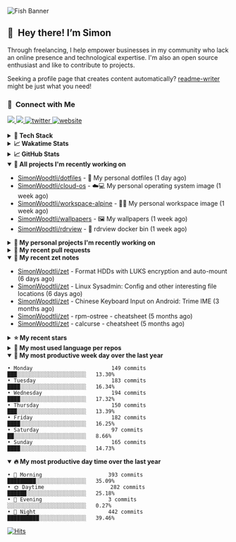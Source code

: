 ![Fish Banner](assets/fish.webp)

## 👋 &nbsp;Hey there! I’m Simon

Through freelancing, I help empower businesses in my community who lack
an online presence and technological expertise. I'm also an open source
enthusiast and like to contribute to projects.

Seeking a profile page that creates content automatically?
[readme-writer] might be just what you need!

### 🤝 &nbsp;Connect with Me

<div align="left">
<a href="https://linkedin.com/in/simonwoodtli" target="_blank">
<img src="https://img.shields.io/badge/linkedin-1E77B5?style=for-the-badge&logo=linkedin&logoColor=white alt=linkedin" />
</a>
<a href="https://github.com/simonwoodtli" target="_blank">
<img src="https://img.shields.io/badge/github-24292E?style=for-the-badge&logo=github&logoColor=white alt=github" />
</a>
<a href="https://twitter.com/simonwoodtlidev" target="_blank">
<img src="https://img.shields.io/badge/twitter-26a7de?style=for-the-badge&logo=twitter&logoColor=white" alt="twitter"/>
</a>
<a href="https://simonwoodtli.com" target="_blank">
<img src="https://img.shields.io/badge/website-E2925F?style=for-the-badge&logo=google-chrome&logoColor=white" alt="website"/>
</a>
</div>
<br/>


<details>
  <summary><b>🧰 Tech Stack</b></summary>
  <div align="center">

  ![JavaScript](https://img.shields.io/badge/-JavaScript-333333?style=flat&logo=javascript)&nbsp;
  ![HTML](https://img.shields.io/badge/-HTML-333333?style=flat&logo=HTML5)&nbsp;
  ![CSS](https://img.shields.io/badge/-CSS-333333?style=flat&logo=CSS3&logoColor=1572B6)&nbsp;
  ![Shell](https://img.shields.io/badge/-Bash-333333?style=flat&logo=shell)&nbsp;
  ![Python](https://img.shields.io/badge/-Python-333333?style=flat&logo=python)&nbsp;
  ![Go](https://img.shields.io/badge/-Go-333333?style=flat&logo=go)&nbsp;
  ![PostgreSQL](https://img.shields.io/badge/-PostgreSQL-333333?style=flat&logo=postgresql)&nbsp;
  ![MongoDB](https://img.shields.io/badge/-MongoDB-333333?style=flat&logo=mongodb)
  ![Node.js](https://img.shields.io/badge/-Node.js-333333?style=flat&logo=node.js)&nbsp;
  ![Bootstrap](https://img.shields.io/badge/-Bootstrap-333333?style=flat&logo=bootstrap&logoColor=563D7C)&nbsp;
  ![Git](https://img.shields.io/badge/-Git-333333?style=flat&logo=git)&nbsp;
  ![GitHub Actions](https://img.shields.io/badge/-GitHub%20Actions-333333?style=flat&logo=github)&nbsp;
  ![Docker](https://img.shields.io/badge/-Docker-333333?style=flat&logo=docker)&nbsp;
  ![Markdown](https://img.shields.io/badge/-Markdown-333333?style=flat&logo=markdown)&nbsp;
  ![Vim](https://img.shields.io/badge/-Vim-333333?style=flat&logo=vim)&nbsp;
  ![Linux](https://img.shields.io/badge/-Linux-333333?style=flat&logo=linux)&nbsp;
  </div>
</details>

<details>
  <summary><b>📈 Wakatime Stats</b></summary>
  <p align="center"><a href="https://wakatime.com/@SimonWoodtli">
  <img align="center" width="400" height="300" src="https://wakatime.com/share/@SimonWoodtli/7761bcef-e104-47d9-912a-dfd6bf08868b.svg" />
  </a>
  <a href="https://wakatime.com/@SimonWoodtli">
  <img align="center" width="400" height="300" src="https://wakatime.com/share/@SimonWoodtli/341953df-6a40-47b7-8220-ace4eabe0a17.svg" />
  </a></p>

  <h4><b>💬 I've been working with the following languages over the last 7 days</b></h4>

```
• Markdown                       1 hr 23 mins                   ██████████████░░░░░░░░░░░   56.25%
• Bash                           35 mins                        ██████░░░░░░░░░░░░░░░░░░░   24.25%
• Ezhil                          11 mins                        ██░░░░░░░░░░░░░░░░░░░░░░░   8.08%
• ActionScript                   10 mins                        ██░░░░░░░░░░░░░░░░░░░░░░░   7.18%
• Assembly                       4 mins                         █░░░░░░░░░░░░░░░░░░░░░░░░   2.74%
• GDScript                       2 mins                         ░░░░░░░░░░░░░░░░░░░░░░░░░   1.5%
```

  <h4>👷 I've been working on the following projects over the last 7 days</h4>

```
• Unknown Project                58 mins                        ██████████░░░░░░░░░░░░░░░   39.37%
• dotfiles                       53 mins                        █████████░░░░░░░░░░░░░░░░   36.48%
• Private                        16 mins                        ███░░░░░░░░░░░░░░░░░░░░░░   11.42%
• zet                            14 mins                        ██░░░░░░░░░░░░░░░░░░░░░░░   9.52%
• cmd-zet                        4 mins                         █░░░░░░░░░░░░░░░░░░░░░░░░   3.21%
```

  <h4><b>🛠️ I've been working with the following editors over the last 7 days</b></h4>

```
• Vim                            2 hrs 27 mins                  █████████████████████████   100%
```

  <h4><b>💻 I've been working with the following operating systems over the last 7 days</b></h4>

```
• Linux                          2 hrs 27 mins                  █████████████████████████   100%
```

</details>

<details>
  <summary><b>📈 GitHub Stats</b></summary>
  <div align="center"><a href="https://github.com/anuraghazra/github-readme-stats"><img
  src="https://github-readme-stats.vercel.app/api?username=simonwoodtli&show_icons=true&locale=en&theme=gruvbox"
  align="center" width="40%" height="20%"/></a>
  <a href="https://github-readme-streak-stats.herokuapp.com/"><img src="https://github-readme-streak-stats.herokuapp.com/?user=simonwoodtli&theme=gruvbox"
  align="center" width="40%" height="20%"/></a>
  </div>
</details>

<details open="">
  <summary><b>👷 All projects I'm recently working on</b></summary>

* [SimonWoodtli/dotfiles](https://github.com/SimonWoodtli/dotfiles) - 🏡 My personal dotfiles (1 day ago)
* [SimonWoodtli/cloud-os](https://github.com/SimonWoodtli/cloud-os) - ☁️💻 My personal operating system image (1 week ago)
* [SimonWoodtli/workspace-alpine](https://github.com/SimonWoodtli/workspace-alpine) - 🤖🐳 My personal workspace image (1 week ago)
* [SimonWoodtli/wallpapers](https://github.com/SimonWoodtli/wallpapers) - 🖼️  My wallpapers (1 week ago)
* [SimonWoodtli/rdrview](https://github.com/SimonWoodtli/rdrview) - 🐋 rdrview docker bin (1 week ago)

</details>
<details>
  <summary><b>🌱 My personal projects I'm recently working on</b></summary>

* [SimonWoodtli/dotfiles](https://github.com/SimonWoodtli/dotfiles) - 🏡 My personal dotfiles (1 day ago)
* [SimonWoodtli/cloud-os](https://github.com/SimonWoodtli/cloud-os) - ☁️💻 My personal operating system image (1 week ago)
* [SimonWoodtli/workspace-alpine](https://github.com/SimonWoodtli/workspace-alpine) - 🤖🐳 My personal workspace image (1 week ago)
* [SimonWoodtli/wallpapers](https://github.com/SimonWoodtli/wallpapers) - 🖼️  My wallpapers (1 week ago)
* [SimonWoodtli/rdrview](https://github.com/SimonWoodtli/rdrview) - 🐋 rdrview docker bin (1 week ago)

</details>
<details>
  <summary><b>🔨 My recent pull requests</b></summary>

* [feat: add wireguard-generate-keys script](https://github.com/SimonWoodtli/dotfiles-old/pull/14) on [SimonWoodtli/dotfiles-old](https://github.com/SimonWoodtli/dotfiles-old) (12 months ago)
* [feat: add video-to-gif script](https://github.com/SimonWoodtli/dotfiles-old/pull/13) on [SimonWoodtli/dotfiles-old](https://github.com/SimonWoodtli/dotfiles-old) (12 months ago)
* [feat: add spoof-mac-linux script](https://github.com/SimonWoodtli/dotfiles-old/pull/12) on [SimonWoodtli/dotfiles-old](https://github.com/SimonWoodtli/dotfiles-old) (12 months ago)
* [feat: add sp-tmux script](https://github.com/SimonWoodtli/dotfiles-old/pull/11) on [SimonWoodtli/dotfiles-old](https://github.com/SimonWoodtli/dotfiles-old) (12 months ago)
* [feat: add sp script](https://github.com/SimonWoodtli/dotfiles-old/pull/10) on [SimonWoodtli/dotfiles-old](https://github.com/SimonWoodtli/dotfiles-old) (12 months ago)

</details>
<details open="">
  <summary><b>📝 My recent zet notes</b></summary>

* [SimonWoodtli/zet](https://github.com/SimonWoodtli/zet/tree/5c90053d8e9e429e7f6f68f557c97d080eaeb3b2/20230908235916) - Format HDDs with LUKS encryption and auto-mount (6 days ago)
* [SimonWoodtli/zet](https://github.com/SimonWoodtli/zet/tree/f4e6f009cb8f8ff44e9646977125d87dd8f845f9/20230908235236) - Linux Sysadmin: Config and other interesting file locations (6 days ago)
* [SimonWoodtli/zet](https://github.com/SimonWoodtli/zet/tree/d442487a83af583abd23719912a1c1f7496cff33/20230620172505) - Chinese Keyboard Input on Android: Trime IME (3 months ago)
* [SimonWoodtli/zet](https://github.com/SimonWoodtli/zet/tree/3d9625f8bc632c595fa8b28b6f6f09026dd9eec2/20230418171555) - rpm-ostree - cheatsheet (5 months ago)
* [SimonWoodtli/zet](https://github.com/SimonWoodtli/zet/tree/ac39e3c3413746ceaca835b27435b1307b8ece5a/20230405141750) - calcurse - cheatsheet (5 months ago)

</details>
<details>
  <summary><b>⭐ My recent stars</b></summary>

* [rustdesk/rustdesk](https://github.com/rustdesk/rustdesk) - An open-source remote desktop, and alternative to TeamViewer. (5 months ago)
* [essembeh/gnome-extensions-cli](https://github.com/essembeh/gnome-extensions-cli) - Command line tool to manage your Gnome Shell extensions (5 months ago)
* [tmux/tmux](https://github.com/tmux/tmux) - tmux source code (5 months ago)
* [lm-sys/FastChat](https://github.com/lm-sys/FastChat) - An open platform for training, serving, and evaluating large language models. Release repo for Vicuna and Chatbot Arena. (6 months ago)
* [getsops/sops](https://github.com/getsops/sops) - Simple and flexible tool for managing secrets (6 months ago)

</details>
<details>
  <summary><b>💬 My most used language per repos</b></summary>

```
• Shell                          14 repos                       █████████████████░░░░░░░░   66.67%
• Dockerfile                     1 repo                         █░░░░░░░░░░░░░░░░░░░░░░░░   4.76%
• JavaScript                     1 repo                         █░░░░░░░░░░░░░░░░░░░░░░░░   4.76%
• CSS                            3 repos                        ████░░░░░░░░░░░░░░░░░░░░░   14.29%
• Nix                            1 repo                         █░░░░░░░░░░░░░░░░░░░░░░░░   4.76%
• HTML                           1 repo                         █░░░░░░░░░░░░░░░░░░░░░░░░   4.76%
```

</details>
<details open="">
  <summary><b>📆 My most productive week day over the last year</b></summary>

```
• Monday                         149 commits                    ███░░░░░░░░░░░░░░░░░░░░░░   13.30%
• Tuesday                        183 commits                    ████░░░░░░░░░░░░░░░░░░░░░   16.34%
• Wednesday                      194 commits                    ████░░░░░░░░░░░░░░░░░░░░░   17.32%
• Thursday                       150 commits                    ███░░░░░░░░░░░░░░░░░░░░░░   13.39%
• Friday                         182 commits                    ████░░░░░░░░░░░░░░░░░░░░░   16.25%
• Saturday                       97 commits                     ██░░░░░░░░░░░░░░░░░░░░░░░   8.66%
• Sunday                         165 commits                    ████░░░░░░░░░░░░░░░░░░░░░   14.73%
```

</details>
<details open="">
  <summary><b>🔥 My most productive day time over the last year</b></summary>

```
• 🌅 Morning                     393 commits                    █████████░░░░░░░░░░░░░░░░   35.09%
• 🌞 Daytime                     282 commits                    ██████░░░░░░░░░░░░░░░░░░░   25.18%
• 🌇 Evening                     3 commits                      ░░░░░░░░░░░░░░░░░░░░░░░░░   0.27%
• 🌃 Night                       442 commits                    ██████████░░░░░░░░░░░░░░░   39.46%
```

</details>

[![Hits](https://hits.seeyoufarm.com/api/count/incr/badge.svg?url=https%3A%2F%2Fgithub.com%2Fsimonwoodtli&count_bg=%23689D6A&title_bg=%23282828&icon=&icon_color=%23E7E7E7&title=views+%28today+%2F+total%29&edge_flat=false)](https://hits.seeyoufarm.com)

[readme-writer]: <https://github.com/SimonWoodtli/readme-writer>
